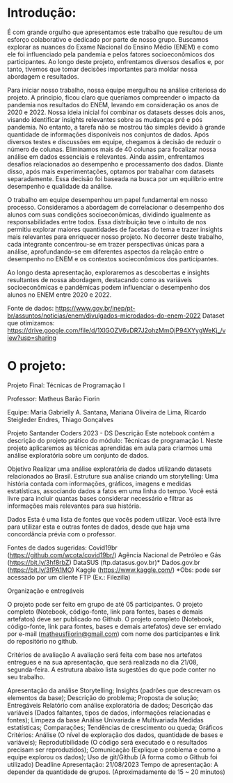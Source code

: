# Introdução:

É com grande orgulho que apresentamos este trabalho que resultou de um esforço colaborativo e dedicado por parte de nosso grupo. Buscamos explorar as nuances do Exame Nacional do Ensino Médio (ENEM) e como ele foi influenciado pela pandemia e pelos fatores socioeconômicos dos participantes. Ao longo deste projeto, enfrentamos diversos desafios e, por tanto, tivemos que tomar decisões importantes para moldar nossa abordagem e resultados.

Para iniciar nosso trabalho, nossa equipe mergulhou na análise criteriosa do projeto. A principio, ficou claro que queríamos compreender o impacto da pandemia nos resultados do ENEM, levando em consideração os anos de 2020 e 2022. Nossa ideia inicial foi combinar os datasets desses dois anos, visando identificar insights relevantes sobre as mudanças pré e pós pandemia.
No entanto, a tarefa não se mostrou tão simples devido à grande quantidade de informações disponíveis nos conjuntos de dados. Após diversos testes e discussões em equipe, chegamos à decisão de reduzir o número de colunas. Eliminamos mais de 40 colunas para focalizar nossa análise em dados essenciais e relevantes. Ainda assim, enfrentamos desafios relacionados ao desempenho e processamento dos dados. Diante disso, após mais experimentações, optamos por trabalhar com datasets separadamente. Essa decisão foi baseada na busca por um equilíbrio entre desempenho e qualidade da análise.

O trabalho em equipe desempenhou um papel fundamental em nosso processo. Consideramos a abordagem de correlacionar o desempenho dos alunos com suas condições socioeconômicas, dividindo igualmente as responsabilidades entre todos. Essa distribuição teve o intuito de nos permitiu explorar maiores quantidades de facetas do tema e trazer insights mais relevantes para enriquecer nosso projeto.
No decorrer deste trabalho, cada integrante concentrou-se em trazer perspectivas únicas para a análise, aprofundando-se em diferentes aspectos da relação entre o desempenho no ENEM e os contextos socieconômicos dos participantes.

Ao longo desta apresentação, exploraremos as descobertas e insights resultantes de nossa abordagem, destacando como as variáveis socioeconômicas e pandêmicas podem influenciar o desempenho dos alunos no ENEM entre 2020 e 2022.

Fonte de dados: https://www.gov.br/inep/pt-br/assuntos/noticias/enem/divulgados-microdados-do-enem-2022
Dataset que otimizamos: https://drive.google.com/file/d/1XlGOZV6vDR7J2ohzMmOjP94XYygWeKj_/view?usp=sharing

# O projeto:

Projeto Final: Técnicas de Programação I


Professor: Matheus Barão Fiorin


Equipe: Maria Gabrielly A. Santana, Mariana Oliveira de Lima, Ricardo Steigleder Endres, Thiago Gonçalves 

Projeto Santander Coders 2023 - DS
Descrição
Este notebook contém a descrição do projeto prático do módulo: Técnicas de programação I. Neste projeto aplicaremos as técnicas aprendidas em aula para criarmos uma análise exploratória sobre um conjunto de dados.

Objetivo
Realizar uma análise exploratória de dados utilizando datasets relacionados ao Brasil. Estruture sua análise criando um storytelling: Uma história contada com informações, gráficos, imagens e medidas estatísticas, associando dados a fatos em uma linha do tempo. Você está livre para incluir quantas bases considerar necessário e filtrar as informações mais relevantes para sua história.

Dados
Esta é uma lista de fontes que vocês podem utilizar. Você está livre para utilizar esta e outras fontes de dados, desde que haja uma concordância prévia com o professor.

Fontes de dados sugeridas:
Covid19br (https://github.com/wcota/covid19br/)
Agência Nacional de Petróleo e Gás (https://bit.ly/3hf8rbZ)
DataSUS (ftp.datasus.gov.br)*
Dados.gov.br (https://bit.ly/3fPA1MO)
Kaggle (https://www.kaggle.com/)
*Obs: pode ser acessado por um cliente FTP (Ex.: Filezilla)

Organização e entregáveis

O projeto pode ser feito em grupo de até 05 participantes.
O projeto completo (Notebook, código-fonte, link para fontes, bases e demais artefatos) deve ser publicado no Github.
O projeto completo (Notebook, código-fonte, link para fontes, bases e demais artefatos) deve ser enviado por e-mail (matheusfiiorin@gmail.com) com nome dos participantes e link do repositório no github.

Critérios de avaliação
A avaliação será feita com base nos artefatos entregues e na sua apresentação, que será realizada no dia 21/08, segunda-feira.
A estrutura abaixo lista sugestões do que pode conter no seu trabalho.

Apresentação da análise
Storytelling;
Insights (padrões que descrevam os elementos da base);
Descrição do problema;
Proposta de solução;
Entregáveis
Relatório com análise exploratória de dados;
Descrição das variáveis (Dados faltantes, tipos de dados, informações relacionadas e fontes);
Limpeza da base
Análise Univariada e Multivariada
Medidas estatísticas;
Comparações;
Tendências de crescimento ou queda;
Gráficos
Critérios:
Análise (O nível de exploração dos dados, quantidade de bases e variáveis);
Reprodutibilidade (O código será executado e o resultados precisam ser reproduzidos);
Comunicação (Explique o problema e como a equipe explorou os dados);
Uso de git/Github (A forma como o Github foi utilizado)
Deadline
Apresentação: 21/08/2023
Tempo de apresentação: A depender da quantidade de grupos. (Aproximadamente de 15 ~ 20 minutos)
